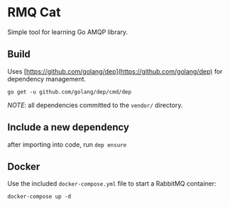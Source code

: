 RMQ Cat
=======

Simple tool for learning Go AMQP library.

Build
-----

Uses [https://github.com/golang/dep](https://github.com/golang/dep) for dependency management.

```
go get -u github.com/golang/dep/cmd/dep
```

*NOTE*: all dependencies committed to the `vendor/` directory.

Include a new dependency
------------------------

after importing into code, run `dep ensure`

Docker
------

Use the included `docker-compose.yml` file to start a RabbitMQ container:

```
docker-compose up -d
```
